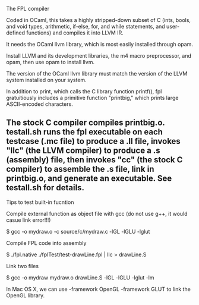 The FPL compiler

Coded in OCaml, this takes a highly stripped-down subset of C (ints,
bools, and void types, arithmetic, if-else, for, and while statements,
and user-defined functions) and compiles it into LLVM IR.

It needs the OCaml llvm library, which is most easily installed through opam.

Install LLVM and its development libraries, the m4 macro preprocessor,
and opam, then use opam to install llvm.

The version of the OCaml llvm library must match the version of the LLVM
system installed on your system.

In addition to print, which calls the C library function printf(),
fpl gratuitiously includes a primitive function "printbig," which
prints large ASCII-encoded characters.

The stock C compiler compiles printbig.o.  testall.sh runs the fpl
executable on each testcase (.mc file) to produce a .ll file, invokes
"llc" (the LLVM compiler) to produce a .s (assembly) file, then
invokes "cc" (the stock C compiler) to assemble the .s file, link in
printbig.o, and generate an executable.  See testall.sh for details.
------------------------------
Tips to test built-in fucntion

Compile external function as object file with gcc (do not use g++, it would casue link error!!!)

$ gcc -o mydraw.o -c source/c/mydraw.c -lGL -lGLU -lglut

Compile FPL code into assembly 

$ ./fpl.native ./fplTest/test-drawLine.fpl | llc > drawLine.S

Link two files

$ gcc -o mydraw mydraw.o drawLine.S -lGL -lGLU -lglut -lm

In Mac OS X, we can use -framework OpenGL -framework GLUT to link the OpenGL library.
